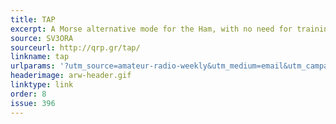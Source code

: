 ```yaml
---
title: TAP 
excerpt: A Morse alternative mode for the Ham, with no need for training.
source: SV3ORA
sourceurl: http://qrp.gr/tap/
linkname: tap
urlparams: '?utm_source=amateur-radio-weekly&utm_medium=email&utm_campaign=newsletter'
headerimage: arw-header.gif
linktype: link
order: 8
issue: 396
---
```

